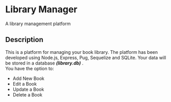 # Library Manager

A library management platform

## Description

This is a platform for managing your book library. The platform has been developed using Node.js, Express, Pug, Sequelize and SQLite.
Your data will be stored in a database **_(library.db)_** .
<br>
You have the option to:

- Add New Book
- Edit a Book
- Update a Book
- Delete a Book
